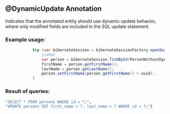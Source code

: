 ## @DynamicUpdate Annotation

Indicates that the annotated entity should use dynamic update behavior, where only modified fields are included in the SQL update statement.


### Example usage:

```java
            try (var bibernateSession = bibernateSessionFactory.openSession()) {
                //when
                var person = bibernateSession.findById(PersonWithoutDynamicUpdate.class, 1L).orElseThrow();
                firstName = person.getFirstName();
                lastName = person.getLastName();
                person.setFirstName(person.getFirstName() + uuid);
            }
```


### Result of queries:
```bash
"SELECT * FROM persons WHERE id = ?;",
"UPDATE persons SET first_name = ?, last_name = ? WHERE id = ?;")
```